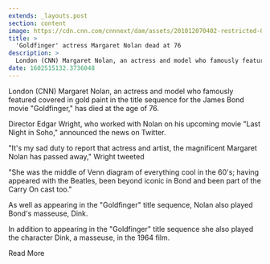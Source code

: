 ```yaml
--- 
extends: _layouts.post 
section: content 
image: https://cdn.cnn.com/cnnnext/dam/assets/201012070402-restricted-01-margaret-nolan-1965-super-tease.jpg 
title: > 
  'Goldfinger' actress Margaret Nolan dead at 76 
description: > 
  London (CNN) Margaret Nolan, an actress and model who famously featured covered in gold paint in the title sequence for the James Bond movie "Goldfinger," has died at the age of 76.Director Edgar Wright, who worked with Nolan on his upcoming movie "Last Night in Soho," announced the news on Twitter."It's my sad duty to report that actress and artist, the magnificent Margaret Nolan has passed away," Wright tweeted"She was the middle of Venn diagram of everything cool in the 60's; having appeared with the Beatles, been beyond iconic in Bond and been part of the Carry On cast too."As well as appearing in the "Goldfinger" title sequence, Nolan also played Bond's masseuse, Dink.In addition to appearing in the "Goldfinger" title sequence she also played the character Dink, a masseuse, in the 1964 film. 
date: 1602515132.3736048 
--- 
```

London (CNN) Margaret Nolan, an actress and model who famously featured covered in gold paint in the title sequence for the James Bond movie "Goldfinger," has died at the age of 76.

Director Edgar Wright, who worked with Nolan on his upcoming movie "Last Night in Soho," announced the news on Twitter.

"It's my sad duty to report that actress and artist, the magnificent Margaret Nolan has passed away," Wright tweeted

"She was the middle of Venn diagram of everything cool in the 60's; having appeared with the Beatles, been beyond iconic in Bond and been part of the Carry On cast too."

As well as appearing in the "Goldfinger" title sequence, Nolan also played Bond's masseuse, Dink.

In addition to appearing in the "Goldfinger" title sequence she also played the character Dink, a masseuse, in the 1964 film.

Read More
